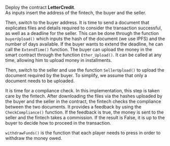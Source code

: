Deploy the contract **LetterCredit**. \
As inputs insert the address of the fintech, the buyer and the seller.

Then, switch to the buyer address. It is time to send a document that explicates files and details required to consider the transaction successful, as well as a deadline for the seller. This can be done through the function `buyerUpload()` which inputs the hash of the document (we use IPFS) and the number of days available. If the buyer wants to extend the deadline, he can call the `ExtendTime()` function.
The buyer can upload the money in the smart contract through the function `Ether_Upload()`. It can be called at any time, allowing him to upload money in installments.

Then, switch to the seller and use the function `SellerUpload()` to upload the document required by the buyer. To simplify, we assume that only a document needs to be uploaded.

It is time for a compliance check. In this implementation, this step is taken care by the fintech. After downloading the files via the hashes uploaded by the buyer and the seller in the contract, the fintech checks the compliance between the two documents. It provides a feedback by using the `CheckCompliance()` function. If the feedback is true, the money is sent to the seller and the fintech takes a commission. If the result is False, it is up to the buyer to decide how to proceed in the transaction.

`withdrawFunds()` is the function that each player needs to press in order to withdraw the money owed.
